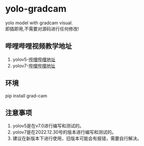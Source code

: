 # yolo-gradcam
yolo model with gradcam visual.  
即插即用,不需要对源码进行任何修改!

## 哔哩哔哩视频教学地址
1. yolov5-[哔哩哔哩地址](https://www.bilibili.com/video/BV1WP4y1v7gQ/)
2. yolov7-[哔哩哔哩地址](https://www.bilibili.com/video/BV1oD4y1j7KH/)

## 环境
pip install grad-cam

## 注意事项
1. yolov5是在v7.0进行编写和测试的。
2. yolov7是在2022.12.30号的版本进行编写和测试的。
3. 建议在新版本下进行使用，旧版本可能会有报错，需要自行解决。
